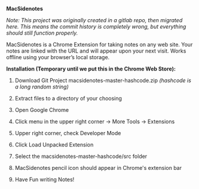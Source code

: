 **MacSidenotes**

*Note: This project was originally created in a gitlab repo, then migrated here. This means the commit history is completely wrong, but everything should still function properly.*

MacSidenotes is a Chrome Extension for taking notes on any web site. Your
notes are linked with the URL and will appear upon your next visit. Works
offline using your browser’s local storage.

**Installation (Temporary until we put this in the Chrome Web Store):**

1. Download Git Project macsidenotes-master-hashcode.zip	*(hashcode is a long random string)*

2. Extract files to a directory of your choosing

3. Open Google Chrome

4. Click menu in the upper right corner -> More Tools -> Extensions

5. Upper right corner, check Developer Mode

6. Click Load Unpacked Extension

7. Select the macsidenotes-master-hashcode/src folder

8. MacSidenotes pencil icon should appear in Chrome's extension bar

9. Have Fun writing Notes!
